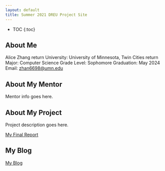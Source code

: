 ```yaml
---
layout: default
title: Summer 2021 DREU Project Site
---
```


* TOC
{:toc}

## About Me

Alice Zhang  return
University: University of Minnesota, Twin Cities  return
Major: Computer Science
Grade Level: Sophomore
Graduation: May 2024
Email: zhan6698@umn.edu


## About My Mentor

Mentor info goes here.

## About My Project

Project description goes here.

[My Final Report](files/finalreport.pdf)

## My Blog

[My Blog](blog.html)
